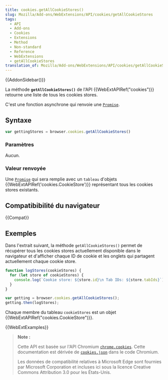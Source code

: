 ```yaml
---
title: cookies.getAllCookieStores()
slug: Mozilla/Add-ons/WebExtensions/API/cookies/getAllCookieStores
tags:
  - API
  - Add-ons
  - Cookies
  - Extensions
  - Method
  - Non-standard
  - Reference
  - WebExtensions
  - getAllCookieStores
translation_of: Mozilla/Add-ons/WebExtensions/API/cookies/getAllCookieStores
---
```


{{AddonSidebar()}}

La méthode **`getAllCookieStores()`** de l'API {{WebExtAPIRef("cookies")}} retourne une liste de tous les cookies stores.

C'est une fonction asynchrone qui renvoie une [`Promise`](/fr/docs/Web/JavaScript/Reference/Objets_globaux/Promise).

## Syntaxe

```js
var gettingStores = browser.cookies.getAllCookieStores()
```

### Paramètres

Aucun.

### Valeur renvoyée

Une [`Promise`](/fr/docs/Web/JavaScript/Reference/Objets_globaux/Promise) qui sera remplie avec un `tableau` d'objets {{WebExtAPIRef('cookies.CookieStore')}} représentant tous les cookies stores existants.

## Compatibibilité du navigateur

{{Compat}}

## Exemples

Dans l'extrait suivant, la méthode `getAllCookieStores()` permet de récupérer tous les cookies stores actuellement disponible dans le navigateur et d'afficher chaque ID de cookie et les onglets qui partagent actuellement chaque cookie store.

```js
function logStores(cookieStores) {
  for (let store of cookieStores) {
    console.log(`Cookie store: ${store.id}\n Tab IDs: ${store.tabIds}`);
  }
}

var getting = browser.cookies.getAllCookieStores();
getting.then(logStores);
```

Chaque membre du tableau `cookieStores` est un objet {{WebExtAPIRef("cookies.CookieStore")}}.

{{WebExtExamples}}

> **Note :**
>
> Cette API est basée sur l'API Chromium [`chrome.cookies`](https://developer.chrome.com/extensions/cookies). Cette documentation est dérivée de [`cookies.json`](https://chromium.googlesource.com/chromium/src/+/master/chrome/common/extensions/api/cookies.json) dans le code Chromium.
>
> Les données de compatibilité relatives à Microsoft Edge sont fournies par Microsoft Corporation et incluses ici sous la licence Creative Commons Attribution 3.0 pour les États-Unis.

<!--
// Copyright 2015 The Chromium Authors. All rights reserved.
//
// Redistribution and use in source and binary forms, with or without
// modification, are permitted provided that the following conditions are
// met:
//
//    * Redistributions of source code must retain the above copyright
// notice, this list of conditions and the following disclaimer.
//    * Redistributions in binary form must reproduce the above
// copyright notice, this list of conditions and the following disclaimer
// in the documentation and/or other materials provided with the
// distribution.
//    * Neither the name of Google Inc. nor the names of its
// contributors may be used to endorse or promote products derived from
// this software without specific prior written permission.
//
// THIS SOFTWARE IS PROVIDED BY THE COPYRIGHT HOLDERS AND CONTRIBUTORS
// "AS IS" AND ANY EXPRESS OR IMPLIED WARRANTIES, INCLUDING, BUT NOT
// LIMITED TO, THE IMPLIED WARRANTIES OF MERCHANTABILITY AND FITNESS FOR
// A PARTICULAR PURPOSE ARE DISCLAIMED. IN NO EVENT SHALL THE COPYRIGHT
// OWNER OR CONTRIBUTORS BE LIABLE FOR ANY DIRECT, INDIRECT, INCIDENTAL,
// SPECIAL, EXEMPLARY, OR CONSEQUENTIAL DAMAGES (INCLUDING, BUT NOT
// LIMITED TO, PROCUREMENT OF SUBSTITUTE GOODS OR SERVICES; LOSS OF USE,
// DATA, OR PROFITS; OR BUSINESS INTERRUPTION) HOWEVER CAUSED AND ON ANY
// THEORY OF LIABILITY, WHETHER IN CONTRACT, STRICT LIABILITY, OR TORT
// (INCLUDING NEGLIGENCE OR OTHERWISE) ARISING IN ANY WAY OUT OF THE USE
// OF THIS SOFTWARE, EVEN IF ADVISED OF THE POSSIBILITY OF SUCH DAMAGE.
-->
